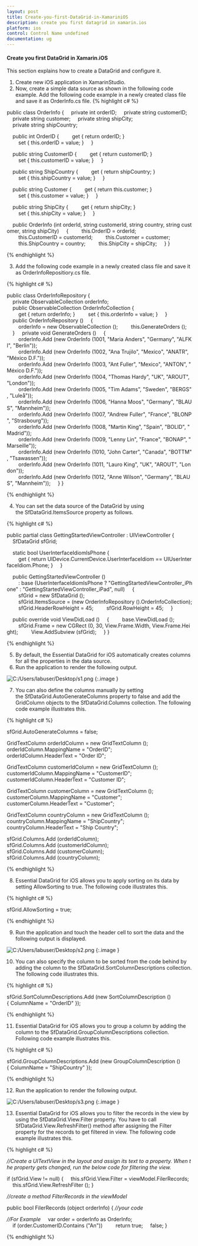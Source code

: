 ```yaml
---
layout: post
title: Create-you-first-DataGrid-in-XamariniOS
description: create you first datagrid in xamarin.ios
platform: ios
control: Control Name undefined
documentation: ug
---
```


#### Create you first DataGrid in Xamarin.iOS

This section explains how to create a DataGrid and configure it.

1. Create new iOS application in XamarinStudio.
2. Now, create a simple data source as shown in the following code example. Add the following code example in a newly created class file and save it as OrderInfo.cs file.
{% highlight c# %}


public class OrderInfo
{
    private int orderID;
    private string customerID;
    private string customer;
    private string shipCity;
    private string shipCountry;

    public int OrderID {
        get { return orderID; }
        set { this.orderID = value; }
    }

    public string CustomerID {
        get { return customerID; }
        set { this.customerID = value; }
    }

    public string ShipCountry {
        get { return shipCountry; }
        set { this.shipCountry = value; }
    }

    public string Customer {
        get { return this.customer; }
        set { this.customer = value; }
    }

    public string ShipCity {
        get { return shipCity; }
        set { this.shipCity = value; }
    }

    public OrderInfo (int orderId, string customerId, string country, string customer, string shipCity)
    {
        this.OrderID = orderId;
        this.CustomerID = customerId;
        this.Customer = customer;
        this.ShipCountry = country;
        this.ShipCity = shipCity;
    }
} 



{% endhighlight %}

3. Add the following code example in a newly created class file and save it as OrderInfoRepositiory.cs file.



{% highlight c# %}

public class OrderInfoRepository
{
    private ObservableCollection<OrderInfo> orderInfo;
    public ObservableCollection<OrderInfo> OrderInfoCollection {
        get { return orderInfo; }
        set { this.orderInfo = value; }
    }
    public OrderInfoRepository ()
    {
        orderInfo = new ObservableCollection<OrderInfo> ();
        this.GenerateOrders ();
    }
    private void GenerateOrders ()
    {
        orderInfo.Add (new OrderInfo (1001, "Maria Anders", "Germany", "ALFKI", "Berlin"));
        orderInfo.Add (new OrderInfo (1002, "Ana Trujilo", "Mexico", "ANATR", "México D.F."));
        orderInfo.Add (new OrderInfo (1003, "Ant Fuller", "Mexico", "ANTON", "México D.F."));
        orderInfo.Add (new OrderInfo (1004, "Thomas Hardy", "UK", "AROUT", "London"));
        orderInfo.Add (new OrderInfo (1005, "Tim Adams", "Sweden", "BERGS", "Luleå"));
        orderInfo.Add (new OrderInfo (1006, "Hanna Moos", "Germany", "BLAUS", "Mannheim"));
        orderInfo.Add (new OrderInfo (1007, "Andrew Fuller", "France", "BLONP", "Strasbourg"));
        orderInfo.Add (new OrderInfo (1008, "Martin King", "Spain", "BOLID", "Madrid"));
        orderInfo.Add (new OrderInfo (1009, "Lenny Lin", "France", "BONAP", "Marseille"));
        orderInfo.Add (new OrderInfo (1010, "John Carter", "Canada", "BOTTM", "Tsawassen"));
        orderInfo.Add (new OrderInfo (1011, "Lauro King", "UK", "AROUT", "London"));
        orderInfo.Add (new OrderInfo (1012, "Anne Wilson", "Germany", "BLAUS", "Mannheim"));
    }
} 



{% endhighlight %}

4. You can set the data source of the DataGrid by using the SfDataGrid.ItemsSource property as follows.



{% highlight c# %}

public partial class GettingStartedViewController : UIViewController
{
    SfDataGrid sfGrid;

    static bool UserInterfaceIdiomIsPhone {
        get { return UIDevice.CurrentDevice.UserInterfaceIdiom == UIUserInterfaceIdiom.Phone; }
    }

    public GettingStartedViewController ()
        : base (UserInterfaceIdiomIsPhone ? "GettingStartedViewController_iPhone" : "GettingStartedViewController_iPad", null)
    {
        sfGrid = new SfDataGrid ();
        sfGrid.ItemsSource = (new OrderInfoRepository ().OrderInfoCollection);
        sfGrid.HeaderRowHeight = 45;
        sfGrid.RowHeight = 45;
    }

    public override void ViewDidLoad ()
    {
        base.ViewDidLoad ();
        sfGrid.Frame = new CGRect (0, 30, View.Frame.Width, View.Frame.Height);
        View.AddSubview (sfGrid);
    }
} 



{% endhighlight %}

5. By default, the Essential DataGrid for iOS automatically creates columns for all the properties in the data source. 
6. Run the application to render the following output.



![C:/Users/labuser/Desktop/s1.png](Create-you-first-DataGrid-in-XamariniOS_images/Create-you-first-DataGrid-in-XamariniOS_img1.png)
{:.image }




7. You can also define the columns manually by setting the SfDataGrid.AutoGenerateColumns property to false and add the GridColumn objects to the SfDataGrid.Columns collection. The following code example illustrates this. 



{% highlight c# %}

sfGrid.AutoGenerateColumns = false;

GridTextColumn orderIdColumn = new GridTextColumn ();
orderIdColumn.MappingName = "OrderID";
orderIdColumn.HeaderText = "Order ID";

GridTextColumn customerIdColumn = new GridTextColumn ();
customerIdColumn.MappingName = "CustomerID";
customerIdColumn.HeaderText = "Customer ID";

GridTextColumn customerColumn = new GridTextColumn ();
customerColumn.MappingName = "Customer";
customerColumn.HeaderText = "Customer";

GridTextColumn countryColumn = new GridTextColumn ();
countryColumn.MappingName = "ShipCountry";
countryColumn.HeaderText = "Ship Country";

sfGrid.Columns.Add (orderIdColumn);
sfGrid.Columns.Add (customerIdColumn);
sfGrid.Columns.Add (customerColumn);
sfGrid.Columns.Add (countryColumn); 





{% endhighlight %}

8. Essential DataGrid for iOS allows you to apply sorting on its data by setting AllowSorting to true. The following code illustrates this.



{% highlight c# %}

sfGrid.AllowSorting = true; 



{% endhighlight %}

9. Run the application and touch the header cell to sort the data and the following output is displayed. 



![C:/Users/labuser/Desktop/s2.png](Create-you-first-DataGrid-in-XamariniOS_images/Create-you-first-DataGrid-in-XamariniOS_img2.png)
{:.image }




10. You can also specify the column to be sorted from the code behind by adding the column to the SfDataGrid.SortColumnDescriptions collection. The following code illustrates this.



{% highlight c# %}

sfGrid.SortColumnDescriptions.Add (new SortColumnDescription () { ColumnName = "OrderID" });



{% endhighlight %}

11. Essential DataGrid for iOS allows you to group a column by adding the column to the SfDataGrid.GroupColumnDescriptions collection. Following code example illustrates this.



{% highlight c# %}

sfGrid.GroupColumnDescriptions.Add (new GroupColumnDescription (){ ColumnName = "ShipCountry" }); 



{% endhighlight %}

12. Run the application to render the following output.


![C:/Users/labuser/Desktop/s3.png](Create-you-first-DataGrid-in-XamariniOS_images/Create-you-first-DataGrid-in-XamariniOS_img3.png)
{:.image }


13. Essential DataGrid for iOS allows you to filter the records in the view by using the SfDataGrid.View.Filter property. You have to call SfDataGrid.View.RefreshFilter() method after assigning the Filter property for the records to get filtered in view. The following code example illustrates this.



{% highlight c# %}

_//Create a UITextView in the layout and assign its text to a property. When the property gets changed, run the below code for filtering the view._


if (sfGrid.View != null) {
    this.sfGrid.View.Filter = viewModel.FilerRecords;
    this.sfGrid.View.RefreshFilter ();
} 


_//create a method FilterRecords in the viewModel_


public bool FilerRecords (object orderInfo)
{
_//your code_

_//For Example_
    var order = orderInfo as OrderInfo;
    if (order.CustomerID.Contains ("An"))
        return true;
    false;
} 



{% endhighlight %}




